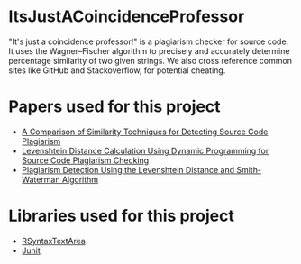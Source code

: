 # ItsJustACoincidenceProfessor
"It's just a coincidence professor!" is a plagiarism checker for source code. It uses the Wagner–Fischer algorithm to precisely and accurately determine percentage similarity of two given strings. We also cross reference common sites like GitHub and Stackoverflow, for potential cheating.

# Papers used for this project
* [A Comparison of Similarity Techniques for Detecting
Source Code Plagiarism](https://www.cs.utexas.edu/~bbeth/files/AComparisonOfSimilarityTechniquesForDetectingSourceCodePlagiarism.pdf)
* [Levenshtein Distance Calculation Using Dynamic
Programming for Source Code Plagiarism Checking](http://informatika.stei.itb.ac.id/~rinaldi.munir/Stmik/2013-2014-genap/Makalah2014/MakalahIF2211-2014-093.pdf)
* [Plagiarism Detection Using the Levenshtein Distance and Smith-Waterman
Algorithm](http://ieeexplore.ieee.org/stamp/stamp.jsp?tp=&arnumber=4603758)

# Libraries used for this project
* [RSyntaxTextArea](https://github.com/bobbylight/RSyntaxTextArea)
* [Junit](https://junit.org/)
